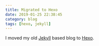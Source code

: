 ```yaml
---
title: Migrated to Hexo
date: 2019-01-25 22:38:45
category: blog
tags: [hexo, jekyll]
---
```


I moved my old [Jekyll](https://jekyllrb.com/) based blog to [Hexo](https://hexo.io/).
